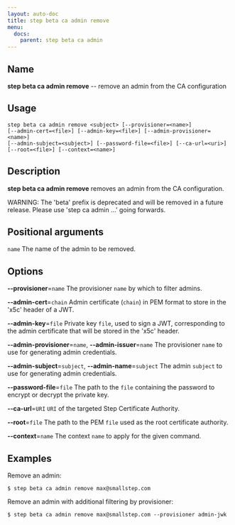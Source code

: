 ```yaml
---
layout: auto-doc
title: step beta ca admin remove
menu:
  docs:
    parent: step beta ca admin
---
```


## Name
**step beta ca admin remove** -- remove an admin from the CA configuration

## Usage

```raw
step beta ca admin remove <subject> [--provisioner=<name>]
[--admin-cert=<file>] [--admin-key=<file>] [--admin-provisioner=<name>]
[--admin-subject=<subject>] [--password-file=<file>] [--ca-url=<uri>]
[--root=<file>] [--context=<name>]
```

## Description

**step beta ca admin remove** removes an admin from the CA configuration.

WARNING: The 'beta' prefix is deprecated and will be removed in a future release.
Please use 'step ca admin ...' going forwards.

## Positional arguments

`name`
The name of the admin to be removed.

## Options


**--provisioner**=`name`
The provisioner `name` by which to filter admins.

**--admin-cert**=`chain`
Admin certificate (`chain`) in PEM format to store in the 'x5c' header of a JWT.

**--admin-key**=`file`
Private key `file`, used to sign a JWT, corresponding to the admin certificate that will
be stored in the 'x5c' header.

**--admin-provisioner**=`name`, **--admin-issuer**=`name`
The provisioner `name` to use for generating admin credentials.

**--admin-subject**=`subject`, **--admin-name**=`subject`
The admin `subject` to use for generating admin credentials.

**--password-file**=`file`
The path to the `file` containing the password to encrypt or decrypt the private key.

**--ca-url**=`URI`
`URI` of the targeted Step Certificate Authority.

**--root**=`file`
The path to the PEM `file` used as the root certificate authority.

**--context**=`name`
The context `name` to apply for the given command.

## Examples

Remove an admin:
```shell
$ step beta ca admin remove max@smallstep.com
```

Remove an admin with additional filtering by provisioner:
```shell
$ step beta ca admin remove max@smallstep.com --provisioner admin-jwk
```


